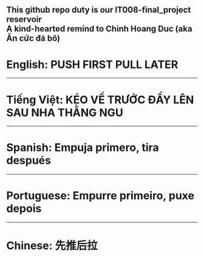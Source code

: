 This github repo duty is our IT008-final_project reservoir  
A kind-hearted remind to Chinh Hoang Duc (aka Ăn cức đá bô)  
---
# English: PUSH FIRST PULL LATER  
---
# Tiếng Việt: KÉO VỀ TRƯỚC ĐẨY LÊN SAU NHA THẰNG NGU  
---
# Spanish: Empuja primero, tira después  
---
# Portuguese: Empurre primeiro, puxe depois  
---
# Chinese: 先推后拉  
